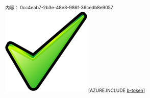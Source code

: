 内容︰ 0cc4eab7-2b3e-48e3-986f-36cedb8e9057![图像](8599f7a9-c91b-49b4-9beb-2e141eed6c24.png)
[AZURE.INCLUDE [b-token](005dac37-4076-4a2e-a83a-6d33f08cc341.md)]
